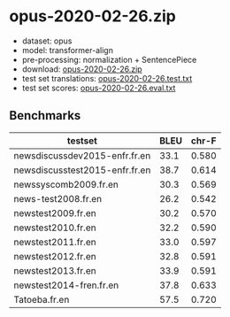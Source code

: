 # opus-2020-02-26.zip

* dataset: opus
* model: transformer-align
* pre-processing: normalization + SentencePiece
* download: [opus-2020-02-26.zip](https://object.pouta.csc.fi/OPUS-MT-models/fr-en/opus-2020-02-26.zip)
* test set translations: [opus-2020-02-26.test.txt](https://object.pouta.csc.fi/OPUS-MT-models/fr-en/opus-2020-02-26.test.txt)
* test set scores: [opus-2020-02-26.eval.txt](https://object.pouta.csc.fi/OPUS-MT-models/fr-en/opus-2020-02-26.eval.txt)

## Benchmarks

| testset               | BLEU  | chr-F |
|-----------------------|-------|-------|
| newsdiscussdev2015-enfr.fr.en 	| 33.1 	| 0.580 |
| newsdiscusstest2015-enfr.fr.en 	| 38.7 	| 0.614 |
| newssyscomb2009.fr.en 	| 30.3 	| 0.569 |
| news-test2008.fr.en 	| 26.2 	| 0.542 |
| newstest2009.fr.en 	| 30.2 	| 0.570 |
| newstest2010.fr.en 	| 32.2 	| 0.590 |
| newstest2011.fr.en 	| 33.0 	| 0.597 |
| newstest2012.fr.en 	| 32.8 	| 0.591 |
| newstest2013.fr.en 	| 33.9 	| 0.591 |
| newstest2014-fren.fr.en 	| 37.8 	| 0.633 |
| Tatoeba.fr.en 	| 57.5 	| 0.720 |

